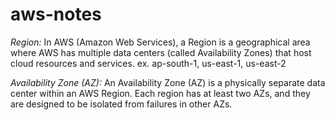 # aws-notes

*Region:* In AWS (Amazon Web Services), a Region is a geographical area where AWS has multiple data centers (called Availability Zones) that host cloud resources and services.
ex. ap-south-1, us-east-1, us-east-2

*Availability Zone (AZ):* An Availability Zone (AZ) is a physically separate data center within an AWS Region. Each region has at least two AZs, and they are designed to be isolated from failures in other AZs.

